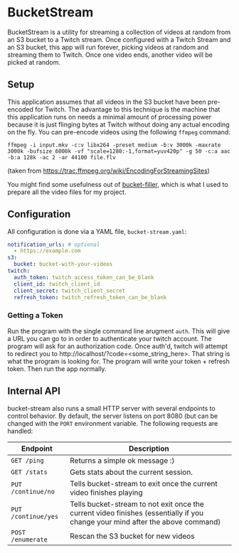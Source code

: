 # BucketStream

BucketStream is a utility for streaming a collection of videos at random from an S3 bucket to a Twitch stream. Once configured with a Twitch Stream and an S3 bucket, this app will run forever, picking videos at random and streaming them to Twitch. Once one video ends, another video will be picked at random.

## Setup
This application assumes that all videos in the S3 bucket have been pre-encoded for Twitch. The advantage to this technique is the machine that this application runs on needs a minimal amount of processing power because it is just flinging bytes at Twitch without doing any actual encoding on the fly. You can pre-encode videos using the following `ffmpeg` command:
```
ffmpeg -i input.mkv -c:v libx264 -preset medium -b:v 3000k -maxrate 3000k -bufsize 6000k -vf "scale=1280:-1,format=yuv420p" -g 50 -c:a aac -b:a 128k -ac 2 -ar 44100 file.flv
```
(taken from https://trac.ffmpeg.org/wiki/EncodingForStreamingSites)

You might find some usefulness out of [bucket-filler](https://github.com/LtHummus/bucket-filler), which is what I used to prepare all the video files for my project.

## Configuration
All configuration is done via a YAML file, `bucket-stream.yaml`:

```yaml
notification_urls: # optional
  - https://example.com
s3:
  bucket: bucket-with-your-videos
twitch:
  auth_token: twitch_access_token_can_be_blank
  client_id: twitch_client_id
  client_secret: twitch_client_secret
  refresh_token: twitch_refresh_token_can_be_blank
```

### Getting a Token

Run the program with the single command line arugment `auth`. This will give a URL you can go to in order to authenticate your twitch account. The program will ask for an authorization code. Once auth'd, twitch will attempt to redirect you to http://localhost/?code=<some_string_here>. That string is what the program is looking for. The program will write your token + refresh token. Then run the app normally.

## Internal API

bucket-stream also runs a small HTTP server with several endpoints to control behavior. By default, the server listens on port 8080 (but can be changed with the `PORT` environment variable. The following requests are handled:

| Endpoint | Description |
|----------|-------------|
| `GET /ping` | Returns a simple ok message :) |
| `GET /stats` | Gets stats about the current session. |
| `PUT /continue/no` | Tells bucket-stream to exit once the current video finishes playing |
| `PUT /continue/yes` | Tells bucket-stream to not exit once the current video finishes (essentially if you change your mind after the above command) |
| `POST /enumerate` | Rescan the S3 bucket for new videos |

